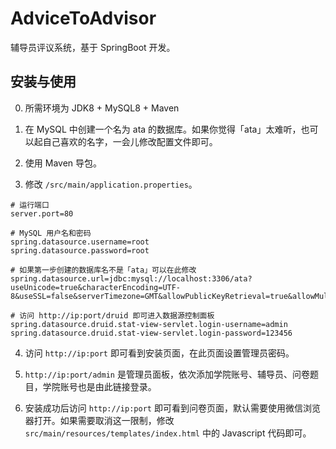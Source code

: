 # AdviceToAdvisor

辅导员评议系统，基于 SpringBoot 开发。

## 安装与使用

0. 所需环境为 JDK8 + MySQL8 + Maven

1. 在 MySQL 中创建一个名为 ata 的数据库。如果你觉得「ata」太难听，也可以起自己喜欢的名字，一会儿修改配置文件即可。

2. 使用 Maven 导包。

3. 修改 `/src/main/application.properties`。

```
# 运行端口
server.port=80

# MySQL 用户名和密码
spring.datasource.username=root
spring.datasource.password=root

# 如果第一步创建的数据库名不是「ata」可以在此修改
spring.datasource.url=jdbc:mysql://localhost:3306/ata?useUnicode=true&characterEncoding=UTF-8&useSSL=false&serverTimezone=GMT&allowPublicKeyRetrieval=true&allowMultiQueries=true

# 访问 http://ip:port/druid 即可进入数据源控制面板
spring.datasource.druid.stat-view-servlet.login-username=admin
spring.datasource.druid.stat-view-servlet.login-password=123456
```

4. 访问 `http://ip:port` 即可看到安装页面，在此页面设置管理员密码。

5. `http://ip:port/admin` 是管理员面板，依次添加学院账号、辅导员、问卷题目，学院账号也是由此链接登录。

6. 安装成功后访问 `http://ip:port` 即可看到问卷页面，默认需要使用微信浏览器打开。如果需要取消这一限制，修改 `src/main/resources/templates/index.html` 中的 Javascript 代码即可。
